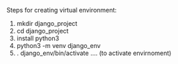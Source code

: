 Steps for creating virtual environment:

1. mkdir django_project
2. cd django_project
3. install python3
4. python3 -m venv django_env
5. . django_env/bin/activate .... (to activate envirnoment)
